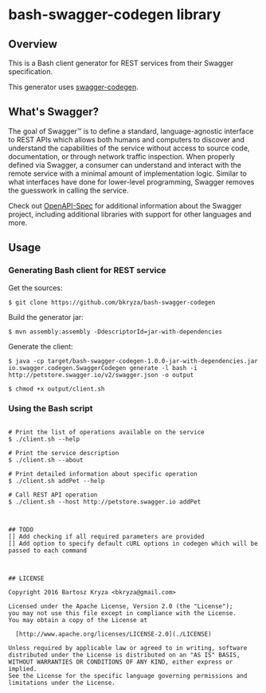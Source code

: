 # bash-swagger-codegen library

## Overview
This is a Bash client generator for REST services from their Swagger specification.

This generator uses [swagger-codegen](github.com/swagger-api/swagger-codegen).

## What's Swagger?
The goal of Swagger™ is to define a standard, language-agnostic interface to REST APIs which allows both humans and computers to discover and understand the capabilities of the service without access to source code, documentation, or through network traffic inspection. When properly defined via Swagger, a consumer can understand and interact with the remote service with a minimal amount of implementation logic. Similar to what interfaces have done for lower-level programming, Swagger removes the guesswork in calling the service.


Check out [OpenAPI-Spec](https://github.com/OAI/OpenAPI-Specification) for additional information about the Swagger project, including additional libraries with support for other languages and more. 

## Usage

### Generating Bash client for REST service

Get the sources:
```shell
$ git clone https://github.com/bkryza/bash-swagger-codegen
```

Build the generator jar:
```shell
$ mvn assembly:assembly -DdescriptorId=jar-with-dependencies
```

Generate the client:
```shell
$ java -cp target/bash-swagger-codegen-1.0.0-jar-with-dependencies.jar io.swagger.codegen.SwaggerCodegen generate -l bash -i http://petstore.swagger.io/v2/swagger.json -o output

$ chmod +x output/client.sh
```


### Using the Bash script

```shell

# Print the list of operations available on the service
$ ./client.sh --help

# Print the service description
$ ./client.sh --about

# Print detailed information about specific operation
$ ./client.sh addPet --help

# Call REST API operation
$ ./client.sh --host http://petstore.swagger.io addPet 



## TODO
[] Add checking if all required parameters are provided
[] Add option to specify default cURL options in codegen which will be passed to each command



## LICENSE

Copyright 2016 Bartosz Kryza <bkryza@gmail.com>

Licensed under the Apache License, Version 2.0 (the "License");
you may not use this file except in compliance with the License.
You may obtain a copy of the License at

  [http://www.apache.org/licenses/LICENSE-2.0](./LICENSE)

Unless required by applicable law or agreed to in writing, software
distributed under the License is distributed on an "AS IS" BASIS,
WITHOUT WARRANTIES OR CONDITIONS OF ANY KIND, either express or implied.
See the License for the specific language governing permissions and
limitations under the License.